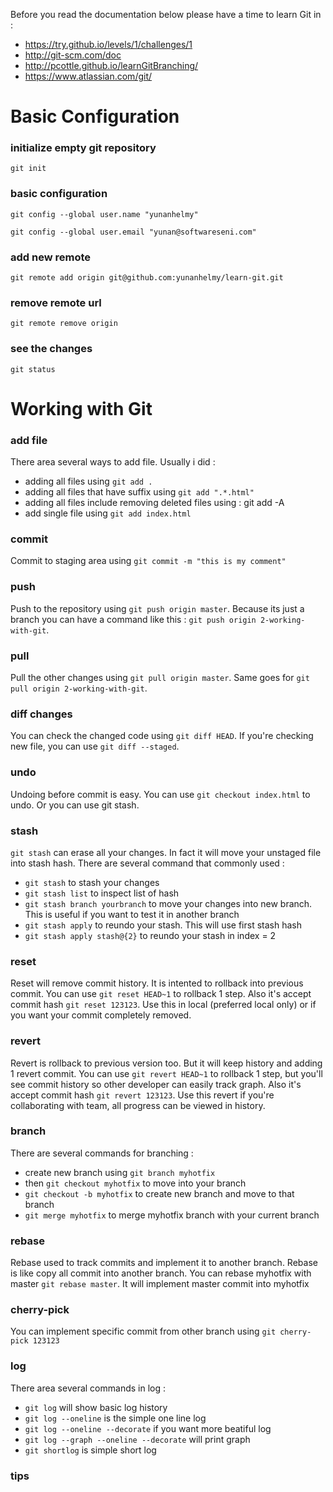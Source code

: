 Before you read the documentation below please have a time to learn Git in :

* https://try.github.io/levels/1/challenges/1
* http://git-scm.com/doc
* http://pcottle.github.io/learnGitBranching/
* https://www.atlassian.com/git/

Basic Configuration
===================

### initialize empty git repository

`git init`


### basic configuration

`git config --global user.name "yunanhelmy"`

`git config --global user.email "yunan@softwareseni.com"`


### add new remote

`git remote add origin git@github.com:yunanhelmy/learn-git.git`


### remove remote url

`git remote remove origin`


### see the changes

`git status`



Working with Git
===================

### add file

There area several ways to add file. Usually i did :
* adding all files using `git add .`
* adding all files that have suffix using `git add ".*.html"`
* adding all files include removing deleted files using : git add -A
* add single file using `git add index.html`

### commit
Commit to staging area using `git commit -m "this is my comment"`

### push
Push to the repository using `git push origin master`. Because its just a branch you can have a command like this : `git push origin 2-working-with-git`.

### pull
Pull the other changes using `git pull origin master`. Same goes for `git pull origin 2-working-with-git`.

### diff changes
You can check the changed code using `git diff HEAD`. If you're checking new file, you can use `git diff --staged`.

### undo
Undoing before commit is easy. You can use `git checkout index.html` to undo. Or you can use git stash.

### stash
`git stash` can erase all your changes. In fact it will move your unstaged file into stash hash. 
There are several command that commonly used :
* `git stash` to stash your changes
* `git stash list` to inspect list of hash
* `git stash branch yourbranch` to move your changes into new branch. This is useful if you want to test it in another branch
* `git stash apply` to reundo your stash. This will use first stash hash 
* `git stash apply stash@{2}` to reundo your stash in index = 2

### reset
Reset will remove commit history. It is intented to  rollback into previous commit. You can use `git reset HEAD~1` to rollback 1 step. Also it's accept commit hash `git reset 123123`. Use this in local (preferred local only) or if you want your commit completely removed.

### revert
Revert is rollback to previous version too. But it will keep history and adding 1 revert commit. You can use `git revert HEAD~1` to rollback 1 step, but you'll see commit history so other developer can easily track graph. Also it's accept commit hash `git revert 123123`. Use this revert if you're collaborating with team, all progress can be viewed in history.

### branch
There are several commands for branching :
* create new branch using `git branch myhotfix`
* then `git checkout myhotfix` to move into your branch
* `git checkout -b myhotfix` to create new branch and move to that branch
* `git merge myhotfix` to merge myhotfix branch with your current branch

### rebase
Rebase used to track commits and implement it to another branch. Rebase is like copy all commit into another branch. You can rebase myhotfix with master `git rebase master`. It will implement master commit into myhotfix

### cherry-pick
You can implement specific commit from other branch using `git cherry-pick 123123`

### log
There area several commands in log :
* `git log` will show basic log history
* `git log --oneline` is the simple one line log
* `git log --oneline --decorate` if you want more beatiful log
* `git log --graph --oneline --decorate` will print graph
* `git shortlog` is simple short log

### tips